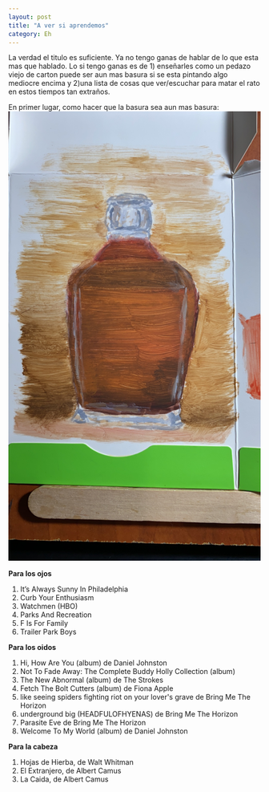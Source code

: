 ```yaml
---
layout: post
title: "A ver si aprendemos"
category: Eh
---
```

La verdad el titulo es suficiente. Ya no tengo ganas de hablar de lo que esta mas que hablado. Lo si tengo ganas es de 1) enseñarles como un pedazo viejo de carton puede ser aun mas basura si se esta pintando algo mediocre encima y 2)una lista de cosas que ver/escuchar para matar el rato en estos tiempos tan extraños.  
  
En primer lugar, como hacer que la basura sea aun mas basura:  
![Basura](/images/up/gjwip.jpeg)  
  
**Para los ojos**  
1. It’s Always Sunny In Philadelphia  
2. Curb Your Enthusiasm  
3. Watchmen (HBO)  
4. Parks And Recreation  
5. F Is For Family  
6. Trailer Park Boys  
  
**Para los oidos**  
1. Hi, How Are You (album) de Daniel Johnston  
2. Not To Fade Away: The Complete Buddy Holly Collection (album)  
3. The New Abnormal (album) de The Strokes  
4. Fetch The Bolt Cutters (album) de Fiona Apple  
5. like seeing spiders fighting riot on your lover's grave de Bring Me The Horizon  
6. underground big (HEADFULOFHYENAS) de Bring Me The Horizon  
7. Parasite Eve de Bring Me The Horizon  
8. Welcome To My World (album) de Daniel Johnston  

**Para la cabeza**  
1. Hojas de Hierba, de Walt Whitman  
2. El Extranjero, de Albert Camus  
3. La Caida, de Albert Camus